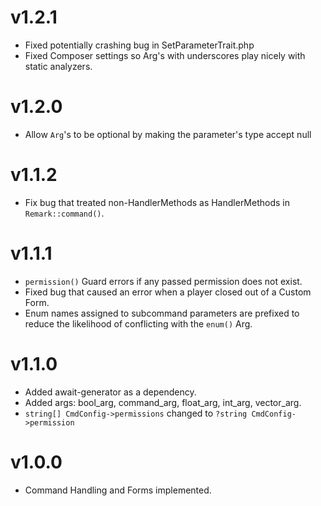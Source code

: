 # v1.2.1
* Fixed potentially crashing bug in SetParameterTrait.php
* Fixed Composer settings so Arg's with underscores play nicely with static analyzers.

# v1.2.0
* Allow `Arg`'s to be optional by making the parameter's type accept null

# v1.1.2
* Fix bug that treated non-HandlerMethods as HandlerMethods in `Remark::command()`.

# v1.1.1
* `permission()` Guard errors if any passed permission does not exist.
* Fixed bug that caused an error when a player closed out of a Custom Form.
* Enum names assigned to subcommand parameters are prefixed to reduce the likelihood of conflicting with the `enum()` Arg.

# v1.1.0
* Added await-generator as a dependency.
* Added args: bool_arg, command_arg, float_arg, int_arg, vector_arg.
* `string[] CmdConfig->permissions` changed to `?string CmdConfig->permission`

# v1.0.0
* Command Handling and Forms implemented.
